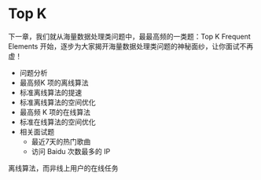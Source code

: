 # Top K

下一章，我们就从海量数据处理类问题中，最最高频的一类题：Top K Frequent Elements 开始，逐步为大家揭开海量数据处理类问题的神秘面纱，让你面试不再虚！

- 问题分析
- 最高频K 项的离线算法
- 标准离线算法的提速
- 标准离线算法的空间优化
- 最高频 K 项的在线算法
- 标准在线算法的空间优化
- 相关面试题
  - 最近7天的热门歌曲
  - 访问 Baidu 次数最多的 IP

离线算法，而非线上用户的在线任务